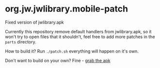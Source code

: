 # org.jw.jwlibrary.mobile-patch

Fixed version of jwlibrary.apk

Currently this repository remove default handlers from jwlibrary.apk, so it won't try to open files that it shouldn't, feel free to add more patches in the `parts` directory.

How to build it? Run `./patch.sh` everything will happen on it's own.

Don't want to build on your own? Fine - [grab the apk](https://github.com/MrCyjaneK/org.jw.jwlibrary.mobile-patch/releases/download/main/jwlibrary.apk)